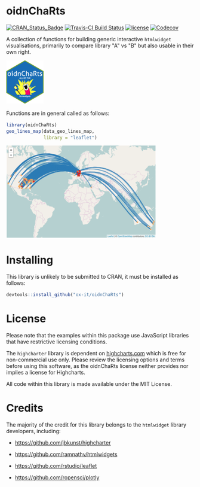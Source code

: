 
<!-- README.md is generated from README.Rmd. Please edit that file -->
oidnChaRts
==========

[![CRAN\_Status\_Badge](http://www.r-pkg.org/badges/version/oidnChaRts)](https://cran.r-project.org/package=oidnChaRts) [![Travis-CI Build Status](https://travis-ci.org/ox-it/oidnChaRts.svg?branch=master)](https://travis-ci.org/ox-it/oidnChaRts) [![license](https://img.shields.io/github/license/mashape/apistatus.svg)]() [![Codecov](https://img.shields.io/codecov/c/github/ox-it/oidnChaRts.svg)](https://codecov.io/gh/ox-it/oidnChaRts)

A collection of functions for building generic interactive `htmlwidget` visualisations, primarily to compare library "A" vs "B" but also usable in their own right.

<img src="data-raw/oidnChaRt-sticker.png" width="100px">

Functions are in general called as follows:

``` r
library(oidnChaRts)
geo_lines_map(data_geo_lines_map, 
              library = "leaflet")
```

<img src="README-geo_lines_map.png" width="400">

Installing
==========

This library is unlikely to be submitted to CRAN, it must be installed as follows:

``` r
devtools::install_github("ox-it/oidnChaRts")
```

License
=======

Please note that the examples within this package use JavaScript libraries that have restrictive licensing conditions.

The `highcharter` library is dependent on [highcharts.com](highcharts.com) which is free for non-commercial use only. Please review the licensing options and terms before using this software, as the oidnChaRts license neither provides nor implies a license for Highcharts.

All code within this library is made available under the MIT License.

Credits
=======

The majority of the credit for this library belongs to the `htmlwidget` library developers, including:

-   <https://github.com/jbkunst/highcharter>

-   <https://github.com/ramnathv/htmlwidgets>

-   <https://github.com/rstudio/leaflet>

-   <https://github.com/ropensci/plotly>
